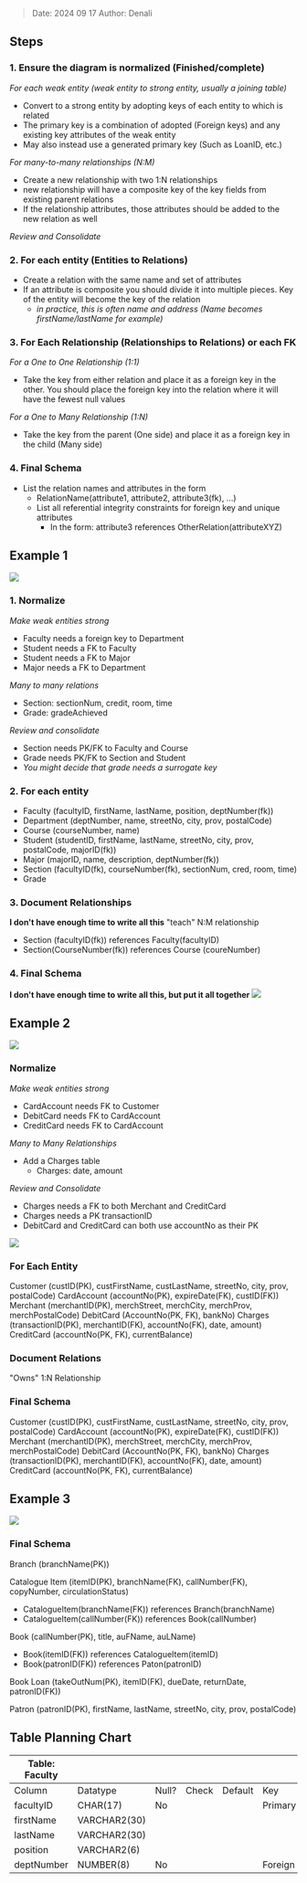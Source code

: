 >Date: 2024 09 17
>Author: Denali

## Steps
### 1. Ensure the diagram is normalized (Finished/complete)
*For each weak entity (weak entity to strong entity, usually a joining table)*
- Convert to a strong entity by adopting keys of each entity to which is related
- The primary key is a combination of adopted (Foreign keys) and any existing key attributes of the weak entity
- May also instead use a generated primary key (Such as LoanID, etc.)

*For many-to-many relationships (N:M)*
- Create a new relationship with two 1:N relationships
- new relationship will have a composite key of the key fields from existing parent relations
- If the relationship attributes, those attributes should be added to the new relation as well

*Review and Consolidate*

### 2. For each entity (Entities to Relations)
- Create a relation with the same name and set of attributes
- If an attribute is composite you should divide it into multiple pieces. Key of the entity will become the key of the relation
	- *in practice, this is often name and address (Name becomes firstName/lastName for example)*

### 3. For Each Relationship (Relationships to Relations) or each FK
*For a One to One Relationship (1:1)*
- Take the key from either relation and place it as a foreign key in the other. You should place the foreign key into the relation where it will have the fewest null values

*For a One to Many Relationship (1:N)*
- Take the key from the parent (One side) and place it as a foreign key in the child (Many side)

### 4. Final Schema
- List the relation names and attributes in the form
	- RelationName(attribute1, attribute2, attribute3(fk), ...)
	- List all referential integrity constraints for foreign key and unique attributes
		- In the form: attribute3 references OtherRelation(attributeXYZ)

## Example 1
![](Pasted%20image%2020240917093956.png)

### 1. Normalize
*Make weak entities strong*
- Faculty needs a foreign key to Department
- Student needs a FK to Faculty
- Student needs a FK to Major
- Major needs a FK to Department

*Many to many relations*
- Section: sectionNum, credit, room, time
- Grade: gradeAchieved

*Review and consolidate*
- Section needs PK/FK to Faculty and Course
- Grade needs PK/FK to Section and Student
- *You might decide that grade needs a surrogate key*

### 2. For each entity
- Faculty (facultyID, firstName, lastName, position, deptNumber(fk))
- Department (deptNumber, name, streetNo, city, prov, postalCode)
- Course (courseNumber, name)
- Student (studentID, firstName, lastName, streetNo, city, prov, postalCode, majorID(fk))
- Major (majorID, name, description, deptNumber(fk))
- Section (facultyID(fk), courseNumber(fk), sectionNum, cred, room, time)
- Grade

### 3. Document Relationships
**I don't have enough time to write all this**
"teach" N:M relationship
- Section (facultyID(fk)) references Faculty(facultyID)
- Section(CourseNumber(fk)) references Course (coureNumber)

### 4. Final Schema
**I don't have enough time to write all this, but put it all together**
![](Pasted%20image%2020240919080206.png)

## Example 2
![](Pasted%20image%2020240919080455.png)

### Normalize
*Make weak entities strong*
- CardAccount needs FK to Customer
- DebitCard needs FK to CardAccount
- CreditCard needs FK to CardAccount

*Many to Many Relationships*
- Add a Charges table
	- Charges: date, amount

*Review and Consolidate*
- Charges needs a FK to both Merchant and CreditCard
- Charges needs a PK transactionID
- DebitCard and CreditCard can both use accountNo as their PK

![](Pasted%20image%2020240919081211.png)

### For Each Entity
Customer (custID(PK), custFirstName, custLastName, streetNo, city, prov, postalCode)
CardAccount (accountNo(PK), expireDate(FK), custID(FK))
Merchant (merchantID(PK), merchStreet, merchCity, merchProv, merchPostalCode)
DebitCard (AccountNo(PK, FK), bankNo)
Charges (transactionID(PK), merchantID(FK), accountNo(FK), date, amount)
CreditCard (accountNo(PK, FK), currentBalance)

### Document Relations
"Owns" 1:N Relationship

### Final Schema
Customer (custID(PK), custFirstName, custLastName, streetNo, city, prov, postalCode)
CardAccount (accountNo(PK), expireDate(FK), custID(FK))
Merchant (merchantID(PK), merchStreet, merchCity, merchProv, merchPostalCode)
DebitCard (AccountNo(PK, FK), bankNo)
Charges (transactionID(PK), merchantID(FK), accountNo(FK), date, amount)
CreditCard (accountNo(PK, FK), currentBalance)

## Example 3
![](Pasted%20image%2020240919082418.png)

### Final Schema
Branch (branchName(PK))

Catalogue Item (itemID(PK), branchName(FK), callNumber(FK), copyNumber, circulationStatus)
- CatalogueItem(branchName(FK)) references Branch(branchName)
- CatalogueItem(callNumber(FK)) references Book(callNumber)

Book (callNumber(PK), title, auFName, auLName)
- Book(itemID(FK)) references CatalogueItem(itemID)
- Book(patronID(FK)) references Paton(patronID)

Book Loan (takeOutNum(PK), itemID(FK), dueDate, returnDate, patronID(FK))

Patron (patronID(PK), firstName, lastName, streetNo, city, prov, postalCode)

## Table Planning Chart

| Table: Faculty |              |       |       |         |         |                    |
| -------------- | ------------ | ----- | ----- | ------- | ------- | ------------------ |
| Column         | Datatype     | Null? | Check | Default | Key     | References         |
| facultyID      | CHAR(17)     | No    |       |         | Primary |                    |
| firstName      | VARCHAR2(30) |       |       |         |         |                    |
| lastName       | VARCHAR2(30) |       |       |         |         |                    |
| position       | VARCHAR2(6)  |       |       |         |         |                    |
| deptNumber     | NUMBER(8)    | No    |       |         | Foreign | Department(deptNo) |

